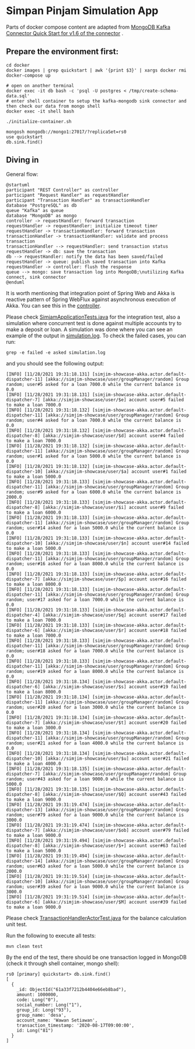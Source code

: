 # Simpan Pinjam Simulation App

Parts of docker compose content are adapted
from [MongoDB Kafka Connector Quick Start for v1.6 of the connector](https://docs.mongodb.com/kafka-connector/v1.6/quick-start/)
.

## Prepare the environment first:

```shell
cd docker
docker images | grep quickstart | awk '{print $3}' | xargs docker rmi
docker-compose up

# open on another terminal
docker exec -it db bash -c 'psql -U postgres < /tmp/create-schema-data.sql'
# enter shell container to setup the kafka-mongodb sink connector and then check our data from mongo shell
docker exec -it shell bash

./initialize-container.sh

mongosh mongodb://mongo1:27017/?replicaSet=rs0
use quickstart
db.sink.find()

```

## Diving in

General flow:

```plantuml
@startuml
participant "REST Controller" as controller
participant "Request Handler" as requestHandler
participant "Transaction Handler" as transactionHandler
database "PostgreSQL" as db
queue "Kafka" as queue
database "MongoDB" as mongo
controller -> requestHandler: forward transaction
requestHandler -> requestHandler: initialize timeout timer
requestHandler -> transactionHandler: forward transaction
transactionHandler -> transactionHandler: validate and process transaction
transactionHandler --> requestHandler: send transaction status
requestHandler -> db: save the transaction
db --> requestHandler: notify the data has been saved/failed
requestHandler -> queue: publish saved transaction into Kafka
requestHandler -> controller: flush the response
queue --> mongo: save transaction log into MongoDB;\nutilizing Kafka connect, sink connector
@enduml
```

It is worth mentioning that integration point of Spring Web and Akka is reactive pattern of Spring WebFlux against
asynchronous execution of Akka. You can see this in
the [controller](src/main/java/id/co/alamisharia/simjam/controller/SimjamController.java).

Please check [SimjamApplicationTests.java](src/test/java/id/co/alamisharia/simjam/SimjamApplicationTests.java) for the
integration test, also a simulation where concurrent test is done against multiple accounts try to make a deposit or
loan. A simulation was done where you can see an example of the output in [simulation.log](simulation.log). To check the
failed cases, you can run:

```shell
grep -e failed -e asked simulation.log
```

and you should see the following output:

```text
[INFO] [11/28/2021 19:31:18.131] [simjim-showcase-akka.actor.default-dispatcher-11] [akka://simjim-showcase/user/groupManager/random] Group random; user#5 asked for a loan 7000.0 while the current balance is 0.0
[INFO] [11/28/2021 19:31:18.131] [simjim-showcase-akka.actor.default-dispatcher-7] [akka://simjim-showcase/user/$e] account user#5 failed to make a loan 7000.0
[INFO] [11/28/2021 19:31:18.132] [simjim-showcase-akka.actor.default-dispatcher-11] [akka://simjim-showcase/user/groupManager/random] Group random; user#4 asked for a loan 7000.0 while the current balance is 0.0
[INFO] [11/28/2021 19:31:18.132] [simjim-showcase-akka.actor.default-dispatcher-8] [akka://simjim-showcase/user/$d] account user#4 failed to make a loan 7000.0
[INFO] [11/28/2021 19:31:18.132] [simjim-showcase-akka.actor.default-dispatcher-11] [akka://simjim-showcase/user/groupManager/random] Group random; user#1 asked for a loan 5000.0 while the current balance is 0.0
[INFO] [11/28/2021 19:31:18.132] [simjim-showcase-akka.actor.default-dispatcher-10] [akka://simjim-showcase/user/$a] account user#1 failed to make a loan 5000.0
[INFO] [11/28/2021 19:31:18.133] [simjim-showcase-akka.actor.default-dispatcher-11] [akka://simjim-showcase/user/groupManager/random] Group random; user#9 asked for a loan 6000.0 while the current balance is 2000.0
[INFO] [11/28/2021 19:31:18.133] [simjim-showcase-akka.actor.default-dispatcher-8] [akka://simjim-showcase/user/$i] account user#9 failed to make a loan 6000.0
[INFO] [11/28/2021 19:31:18.133] [simjim-showcase-akka.actor.default-dispatcher-11] [akka://simjim-showcase/user/groupManager/random] Group random; user#14 asked for a loan 5000.0 while the current balance is 0.0
[INFO] [11/28/2021 19:31:18.133] [simjim-showcase-akka.actor.default-dispatcher-10] [akka://simjim-showcase/user/$n] account user#14 failed to make a loan 5000.0
[INFO] [11/28/2021 19:31:18.133] [simjim-showcase-akka.actor.default-dispatcher-11] [akka://simjim-showcase/user/groupManager/random] Group random; user#16 asked for a loan 8000.0 while the current balance is 0.0
[INFO] [11/28/2021 19:31:18.133] [simjim-showcase-akka.actor.default-dispatcher-7] [akka://simjim-showcase/user/$p] account user#16 failed to make a loan 8000.0
[INFO] [11/28/2021 19:31:18.133] [simjim-showcase-akka.actor.default-dispatcher-11] [akka://simjim-showcase/user/groupManager/random] Group random; user#17 asked for a loan 7000.0 while the current balance is 0.0
[INFO] [11/28/2021 19:31:18.133] [simjim-showcase-akka.actor.default-dispatcher-4] [akka://simjim-showcase/user/$q] account user#17 failed to make a loan 7000.0
[INFO] [11/28/2021 19:31:18.133] [simjim-showcase-akka.actor.default-dispatcher-6] [akka://simjim-showcase/user/$r] account user#18 failed to make a loan 7000.0
[INFO] [11/28/2021 19:31:18.133] [simjim-showcase-akka.actor.default-dispatcher-11] [akka://simjim-showcase/user/groupManager/random] Group random; user#18 asked for a loan 7000.0 while the current balance is 0.0
[INFO] [11/28/2021 19:31:18.133] [simjim-showcase-akka.actor.default-dispatcher-11] [akka://simjim-showcase/user/groupManager/random] Group random; user#19 asked for a loan 8000.0 while the current balance is 0.0
[INFO] [11/28/2021 19:31:18.134] [simjim-showcase-akka.actor.default-dispatcher-6] [akka://simjim-showcase/user/$s] account user#19 failed to make a loan 8000.0
[INFO] [11/28/2021 19:31:18.134] [simjim-showcase-akka.actor.default-dispatcher-11] [akka://simjim-showcase/user/groupManager/random] Group random; user#20 asked for a loan 3000.0 while the current balance is 0.0
[INFO] [11/28/2021 19:31:18.134] [simjim-showcase-akka.actor.default-dispatcher-7] [akka://simjim-showcase/user/$t] account user#20 failed to make a loan 3000.0
[INFO] [11/28/2021 19:31:18.134] [simjim-showcase-akka.actor.default-dispatcher-11] [akka://simjim-showcase/user/groupManager/random] Group random; user#21 asked for a loan 4000.0 while the current balance is 0.0
[INFO] [11/28/2021 19:31:18.134] [simjim-showcase-akka.actor.default-dispatcher-10] [akka://simjim-showcase/user/$u] account user#21 failed to make a loan 4000.0
[INFO] [11/28/2021 19:31:18.135] [simjim-showcase-akka.actor.default-dispatcher-7] [akka://simjim-showcase/user/groupManager/random] Group random; user#43 asked for a loan 9000.0 while the current balance is 5000.0
[INFO] [11/28/2021 19:31:18.135] [simjim-showcase-akka.actor.default-dispatcher-8] [akka://simjim-showcase/user/$Q] account user#43 failed to make a loan 9000.0
[INFO] [11/28/2021 19:31:19.474] [simjim-showcase-akka.actor.default-dispatcher-13] [akka://simjim-showcase/user/groupManager/random] Group random; user#79 asked for a loan 9000.0 while the current balance is 3000.0
[INFO] [11/28/2021 19:31:19.474] [simjim-showcase-akka.actor.default-dispatcher-7] [akka://simjim-showcase/user/$ob] account user#79 failed to make a loan 9000.0
[INFO] [11/28/2021 19:31:19.494] [simjim-showcase-akka.actor.default-dispatcher-8] [akka://simjim-showcase/user/$+] account user#63 failed to make a loan 5000.0
[INFO] [11/28/2021 19:31:19.494] [simjim-showcase-akka.actor.default-dispatcher-14] [akka://simjim-showcase/user/groupManager/random] Group random; user#63 asked for a loan 5000.0 while the current balance is 2000.0
[INFO] [11/28/2021 19:31:19.514] [simjim-showcase-akka.actor.default-dispatcher-10] [akka://simjim-showcase/user/groupManager/random] Group random; user#39 asked for a loan 9000.0 while the current balance is 3000.0
[INFO] [11/28/2021 19:31:19.514] [simjim-showcase-akka.actor.default-dispatcher-6] [akka://simjim-showcase/user/$M] account user#39 failed to make a loan 9000.0

```

Please check [TransactionHandlerActorTest.java](src/test/java/id/co/alamisharia/simjam/actor/TransactionHandlerActorTest.java)
for the balance calculation unit test.

Run the following to execute all tests:

```shell
mvn clean test
```

By the end of the test, there should be one transaction logged in MongoDB (check it through shell container, mongo
shell):

```text
rs0 [primary] quickstart> db.sink.find()
[
  {
    _id: ObjectId("61a33f7212b4404e66eb8bad"),
    amount: 1000000,
    code: Long("0"),
    social_number: Long("1"),
    group_id: Long("93"),
    group_name: 'desa',
    account_name: 'Wawan Setiawan',
    transaction_timestamp: '2020-08-17T09:00:00',
    id: Long("81")
  }
]
```